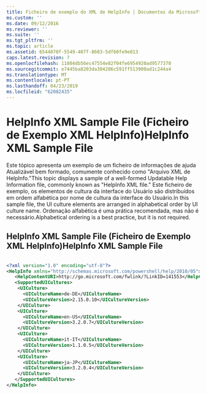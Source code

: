 ```yaml
---
title: Ficheiro de exemplo do XML de HelpInfo | Documentos da Microsoft
ms.custom: ''
ms.date: 09/12/2016
ms.reviewer: ''
ms.suite: ''
ms.tgt_pltfrm: ''
ms.topic: article
ms.assetid: 6544070f-5549-407f-8603-5df60fe9e013
caps.latest.revision: 7
ms.openlocfilehash: 11804db56ec47554e82f04fe6954920ad9577370
ms.sourcegitcommit: e7445ba8203da304286c591ff513900ad1c244a4
ms.translationtype: MT
ms.contentlocale: pt-PT
ms.lasthandoff: 04/23/2019
ms.locfileid: "62082435"
---
```

# <a name="helpinfo-xml-sample-file"></a><span data-ttu-id="e58e0-102">HelpInfo XML Sample File (Ficheiro de Exemplo XML HelpInfo)</span><span class="sxs-lookup"><span data-stu-id="e58e0-102">HelpInfo XML Sample File</span></span>

<span data-ttu-id="e58e0-103">Este tópico apresenta um exemplo de um ficheiro de informações de ajuda Atualizável bem formado, comumente conhecido como "Arquivo XML de HelpInfo."</span><span class="sxs-lookup"><span data-stu-id="e58e0-103">This topic displays a sample of a well-formed Updatable Help Information file, commonly known as "HelpInfo XML file."</span></span> <span data-ttu-id="e58e0-104">Este ficheiro de exemplo, os elementos de cultura da interface do Usuário são distribuídos em ordem alfabética por nome de cultura da interface do Usuário.</span><span class="sxs-lookup"><span data-stu-id="e58e0-104">In this sample file, the UI culture elements are arranged in alphabetical order by UI culture name.</span></span> <span data-ttu-id="e58e0-105">Ordenação alfabética é uma prática recomendada, mas não é necessário.</span><span class="sxs-lookup"><span data-stu-id="e58e0-105">Alphabetical ordering is a best practice, but it is not required.</span></span>

## <a name="helpinfo-xml-sample-file"></a><span data-ttu-id="e58e0-106">HelpInfo XML Sample File (Ficheiro de Exemplo XML HelpInfo)</span><span class="sxs-lookup"><span data-stu-id="e58e0-106">HelpInfo XML Sample File</span></span>

```xml

<?xml version="1.0" encoding="utf-8"?>
<HelpInfo xmlns="http://schemas.microsoft.com/powershell/help/2010/05">
   <HelpContentURI>http://go.microsoft.com/fwlink/?LinkID=141553</HelpContentURI>
   <SupportedUICultures>
    <UICulture>
      <UICultureName>de-DE</UICultureName>
      <UICultureVersion>2.15.0.10</UICultureVersion>
    </UICulture>
    <UICulture>
      <UICultureName>en-US</UICultureName>
      <UICultureVersion>3.2.0.7</UICultureVersion>
    </UICulture>
    <UICulture>
      <UICultureName>it-IT</UICultureName>
      <UICultureVersion>1.1.0.5</UICultureVersion>
    </UICulture>
    <UICulture>
      <UICultureName>ja-JP</UICultureName>
      <UICultureVersion>3.2.0.4</UICultureVersion>
    </UICulture>
   </SupportedUICultures>
</HelpInfo>

```